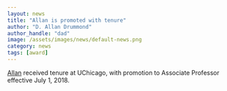 ```yaml
---
layout: news
title: "Allan is promoted with tenure"
author: "D. Allan Drummond"
author_handle: "dad"
image: /assets/images/news/default-news.png
category: news
tags: [award]
---
```

[Allan] received tenure at UChicago, with promotion to Associate Professor effective July 1, 2018.

[Allan]: /team/d-allan-drummond